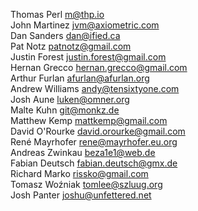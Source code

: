 Thomas Perl <m@thp.io>  
John Martinez <jvm@axiometric.com>  
Dan Sanders <dan@ified.ca>  
Pat Notz <patnotz@gmail.com>  
Justin Forest <justin.forest@gmail.com>  
Hernan Grecco <hernan.grecco@gmail.com>  
Arthur Furlan <afurlan@afurlan.org>  
Andrew Williams <andy@tensixtyone.com>  
Josh Aune <luken@omner.org>  
Malte Kuhn <git@monkz.de>  
Matthew Kemp <mattkemp@gmail.com>  
David O'Rourke <david.orourke@gmail.com>  
René Mayrhofer <rene@mayrhofer.eu.org>  
Andreas Zwinkau <beza1e1@web.de>  
Fabian Deutsch <fabian.deutsch@gmx.de>  
Richard Marko <rissko@gmail.com>  
Tomasz Woźniak <tomlee@szluug.org>  
Josh Panter <joshu@unfettered.net>  
